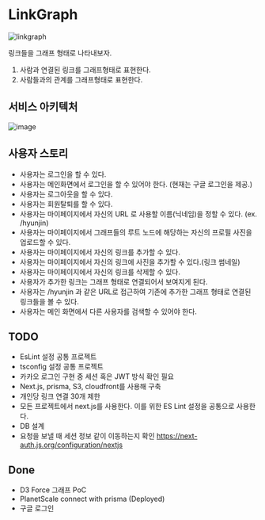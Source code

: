 # LinkGraph

![linkgraph](https://github.com/hyunjinee/linkgraph/assets/63354527/7899c683-556f-4840-888b-20cc820253c5)

링크들을 그래프 형태로 나타내보자.

1. 사람과 연결된 링크를 그래프형태로 표현한다.
2. 사람들과의 관계를 그래프형태로 표현한다.

## 서비스 아키텍처

![image](https://github.com/hyunjinee/linkgraph/assets/63354527/05af401d-04c6-45e3-8fdd-1ae211e621d7)

## 사용자 스토리

- 사용자는 로그인을 할 수 있다.
- 사용자는 메인화면에서 로그인을 할 수 있어야 한다. (현재는 구글 로그인을 제공.)
- 사용자는 로그아웃을 할 수 있다.
- 사용자는 회원탈퇴를 할 수 있다.
- 사용자는 마이페이지에서 자신의 URL 로 사용할 이름(닉네임)을 정할 수 있다. (ex. /hyunjin)
- 사용자는 마이페이지에서 그래프들의 루트 노드에 해당하는 자신의 프로필 사진을 업로드할 수 있다.
- 사용자는 마이페이지에서 자신의 링크를 추가할 수 있다.
- 사용자는 마이페이지에서 자신의 링크에 사진을 추가할 수 있다.(링크 썸네일)
- 사용자는 마이페이지에서 자신의 링크를 삭제할 수 있다.
- 사용자가 추가한 링크는 그래프 형태로 연결되어서 보여지게 된다.
- 사용자는 /hyunjin 과 같은 URL로 접근하여 기존에 추가한 그래프 형태로 연결된 링크들을 볼 수 있다.
- 사용자는 메인 화면에서 다른 사용자를 검색할 수 있어야 한다.

## TODO

- EsLint 설정 공통 프로젝트
- tsconfig 설정 공통 프로젝트
- 카카오 로그인 구현 중 세션 혹은 JWT 방식 확인 필요
- Next.js, prisma, S3, cloudfront를 사용해 구축
- 개인당 링크 연결 30개 제한
- 모든 프로젝트에서 next.js를 사용한다. 이를 위한 ES Lint 설정을 공통으로 사용한다.
- DB 설계
- 요청을 보낼 때 세션 정보 같이 이동하는지 확인
  https://next-auth.js.org/configuration/nextjs

## Done

- D3 Force 그래프 PoC
- PlanetScale connect with prisma (Deployed)
- 구글 로그인
